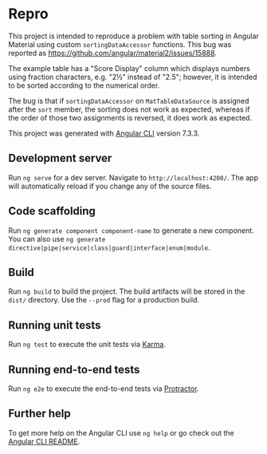 # Repro

This project is intended to reproduce a problem with table sorting in
Angular Material using custom `sortingDataAccessor` functions. This bug was
reported as https://github.com/angular/material2/issues/15888.

The example table has a "Score Display" column which displays numbers using
fraction characters, e.g. "2½" instead of "2.5"; however, it is intended to
be sorted according to the numerical order.

The bug is that if `sortingDataAccessor` on `MatTableDataSource` is assigned
after the `sort` member, the sorting does not work as expected, whereas if
the order of those two assignments is reversed, it does work as expected.

This project was generated with [Angular CLI](https://github.com/angular/angular-cli) version 7.3.3.

## Development server

Run `ng serve` for a dev server. Navigate to `http://localhost:4200/`. The app will automatically reload if you change any of the source files.

## Code scaffolding

Run `ng generate component component-name` to generate a new component. You can also use `ng generate directive|pipe|service|class|guard|interface|enum|module`.

## Build

Run `ng build` to build the project. The build artifacts will be stored in the `dist/` directory. Use the `--prod` flag for a production build.

## Running unit tests

Run `ng test` to execute the unit tests via [Karma](https://karma-runner.github.io).

## Running end-to-end tests

Run `ng e2e` to execute the end-to-end tests via [Protractor](http://www.protractortest.org/).

## Further help

To get more help on the Angular CLI use `ng help` or go check out the [Angular CLI README](https://github.com/angular/angular-cli/blob/master/README.md).
